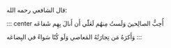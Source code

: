 قال الشافعي رحمه الله:

::: center
أُحِبُّ الصالِحينَ وَلَستُ مِنهُم لَعَلّي أَن أَنالَ بِهِم شَفاعَه

وَأَكرَهُ مَن تِجارَتُهُ المَعاصي وَلَو كُنّا سَواءً في البِضاعَه
:::

